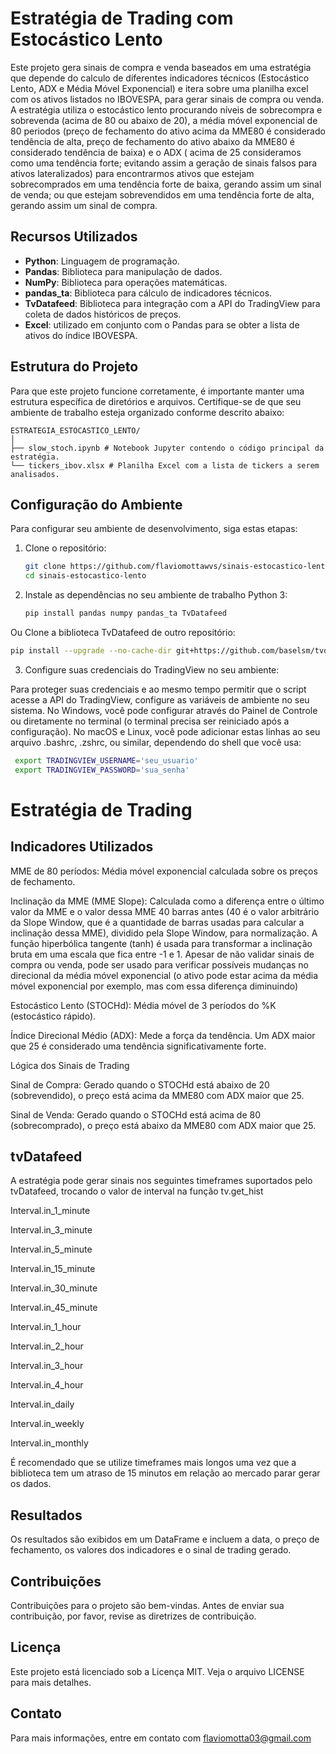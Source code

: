 # Estratégia de Trading com Estocástico Lento

Este projeto gera sinais de compra e venda baseados em uma estratégia que depende do calculo de diferentes indicadores técnicos (Estocástico Lento, ADX e Média Móvel Exponencial) e itera sobre uma planilha excel com os ativos listados no IBOVESPA, para gerar sinais de compra ou venda. A estratégia utiliza  o estocástico lento procurando níveis de sobrecompra e sobrevenda (acima de 80 ou abaixo de 20), a média móvel exponencial de 80 periodos (preço de fechamento do ativo acima da MME80 é considerado tendência de alta, preço de fechamento do ativo abaixo da MME80 é considerado tendência de baixa) e o ADX ( acima de 25 consideramos como uma tendência forte; evitando assim a geração de sinais falsos para ativos lateralizados) para encontrarmos ativos que estejam sobrecomprados em uma tendência forte de baixa, gerando assim um sinal de venda; ou que estejam sobrevendidos em uma tendência forte de alta, gerando assim um sinal de compra. 

## Recursos Utilizados

- **Python**: Linguagem de programação.
- **Pandas**: Biblioteca para manipulação de dados.
- **NumPy**: Biblioteca para operações matemáticas.
- **pandas_ta**: Biblioteca para cálculo de indicadores técnicos.
- **TvDatafeed**: Biblioteca para integração com a API do TradingView para coleta de dados históricos de preços.
- **Excel**: utilizado em conjunto com o Pandas para se obter a lista de ativos do índice IBOVESPA.


## Estrutura do Projeto

Para que este projeto funcione corretamente, é importante manter uma estrutura específica de diretórios e arquivos. Certifique-se de que seu ambiente de trabalho esteja organizado conforme descrito abaixo:
```
ESTRATEGIA_ESTOCASTICO_LENTO/
│
├── slow_stoch.ipynb # Notebook Jupyter contendo o código principal da estratégia.
└── tickers_ibov.xlsx # Planilha Excel com a lista de tickers a serem analisados.
```



## Configuração do Ambiente

Para configurar seu ambiente de desenvolvimento, siga estas etapas:

1. Clone o repositório:
   ```bash
   git clone https://github.com/flaviomottawvs/sinais-estocastico-lento.git
   cd sinais-estocastico-lento

2. Instale as dependências no seu ambiente de trabalho Python 3: 

   ```bash
   pip install pandas numpy pandas_ta TvDatafeed
   ```
   
Ou Clone a biblioteca TvDatafeed de outro repositório: 

   ```bash
   pip install --upgrade --no-cache-dir git+https://github.com/baselsm/tvdatafeed.git
   ```
   
   
3. Configure suas credenciais do TradingView no seu ambiente:

Para proteger suas credenciais e ao mesmo tempo permitir que o script acesse a API do TradingView, configure as variáveis de ambiente no seu sistema. No Windows, você pode configurar através do Painel de Controle ou diretamente no terminal (o terminal precisa ser reiniciado após a configuração). No macOS e Linux, você pode adicionar estas linhas ao seu arquivo .bashrc, .zshrc, ou similar, dependendo do shell que você usa:

   ```bash
	export TRADINGVIEW_USERNAME='seu_usuario'
	export TRADINGVIEW_PASSWORD='sua_senha'
 ```
 
 
# Estratégia de Trading

## Indicadores Utilizados

MME de 80 períodos: Média móvel exponencial calculada sobre os preços de fechamento.

Inclinação da MME (MME Slope): Calculada como a diferença entre o último valor da MME e o valor dessa MME 40 barras antes (40 é o valor arbitrário da Slope Window, que é a quantidade de barras usadas para calcular a inclinação dessa MME), dividido pela Slope Window, para normalização. A função hiperbólica tangente (tanh) é usada para transformar a inclinação bruta em uma escala que fica entre -1 e 1. Apesar de não validar sinais de compra ou venda, pode ser usado para verificar possíveis mudanças no direcional da média móvel exponencial (o ativo pode estar acima da média móvel exponencial por exemplo, mas com essa diferença diminuindo) 

Estocástico Lento (STOCHd): Média móvel de 3 períodos do %K (estocástico rápido). 

Índice Direcional Médio (ADX): Mede a força da tendência. Um ADX maior que 25 é considerado uma tendência significativamente forte. 

Lógica dos Sinais de Trading

Sinal de Compra: Gerado quando o STOCHd está abaixo de 20 (sobrevendido), o preço está acima da MME80  com ADX maior que 25.

Sinal de Venda: Gerado quando o STOCHd está acima de 80 (sobrecomprado), o preço está abaixo da MME80 com ADX maior que 25.   

## tvDatafeed 

A estratégia pode gerar sinais nos seguintes timeframes suportados pelo tvDatafeed, trocando o valor de interval na função tv.get_hist

Interval.in_1_minute

Interval.in_3_minute

Interval.in_5_minute

Interval.in_15_minute

Interval.in_30_minute

Interval.in_45_minute

Interval.in_1_hour

Interval.in_2_hour

Interval.in_3_hour

Interval.in_4_hour

Interval.in_daily

Interval.in_weekly

Interval.in_monthly

É recomendado que se utilize timeframes mais longos uma vez que a biblioteca tem um atraso de 15 minutos em relação ao mercado parar gerar os dados. 

## Resultados

Os resultados são exibidos em um DataFrame e incluem a data, o preço de fechamento, os valores dos indicadores e o sinal de trading gerado.

## Contribuições

Contribuições para o projeto são bem-vindas. Antes de enviar sua contribuição, por favor, revise as diretrizes de contribuição.

## Licença 

Este projeto está licenciado sob a Licença MIT. Veja o arquivo LICENSE para mais detalhes.

## Contato

Para mais informações, entre em contato com flaviomotta03@gmail.com

